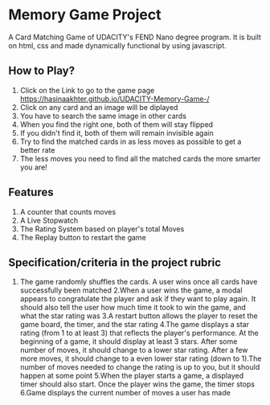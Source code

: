 # Memory Game Project

A Card Matching Game of UDACITY's FEND Nano degree program. It is built on html, css and made dynamically functional by using javascript.

##  How to Play?

1. Click on the Link to go to the game page
https://hasinaakhter.github.io/UDACITY-Memory-Game-/
2. Click on any card and an image will be diplayed
3. You have to search the same image in other cards
4. When you find the right one, both of them will stay flipped
5. If you didn't find it, both of them will remain invisible again
6. Try to find the matched cards in as less moves as possible to get a better rate
7. The less moves you need to find all the matched cards the more smarter you are!

## Features

1. A counter that counts moves
2. A Live Stopwatch
3. The Rating System based on player's total Moves
4. The Replay button to restart the game


## Specification/criteria in the project rubric

1. The game randomly shuffles the cards. A user wins once all cards have successfully been matched
2.When a user wins the game, a modal appears to congratulate the player and ask if they want to play again. It should also tell the user how much time it took to win the game, and what the star rating was
3.A restart button allows the player to reset the game board, the timer, and the star rating
4.The game displays a star rating (from 1 to at least 3) that reflects the player's performance. At the beginning of a game, it should display at least 3 stars. After some number of moves, it should change to a lower star rating. After a few more moves, it should change to a even lower star rating (down to 1).The number of moves needed to change the rating is up to you, but it should happen at some point
5.When the player starts a game, a displayed timer should also start. Once the player wins the game, the timer stops
6.Game displays the current number of moves a user has made



